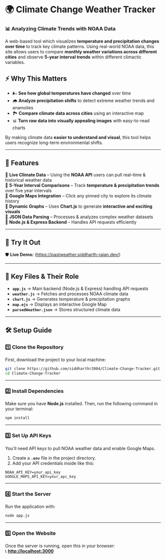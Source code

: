 # 🌍 Climate Change Weather Tracker  

### 📊 Analyzing Climate Trends with NOAA Data  

A web-based tool which visualizes **temperature and precipitation changes over time** to track key climate patterns. Using real-world NOAA data, this site allows users to compare **monthly weather variations across different cities** and observe **5-year interval trends** within different climactic variables.  

## ⚡ Why This Matters  

- 🌬 **See how global temperatures have changed** over time  
- 🌧 **Analyze precipitation shifts** to detect extreme weather trends and anamolies    
- 🏞 **Compare climate data across cities** using an interactive map  
- 📊 **Turn raw data into visually appealing images** with easy-to-read charts  

By making climate data **easier to understand and visual**, this tool helps users recognize long-term environmental shifts.  

---  

## 🚀 Features  

🎯 **Live Climate Data** – Using the **NOAA API** users can pull real-time & historical weather data  
🎯 **5-Year Interval Comparisons** – Track **temperature & precipitation trends** over five year intervals  
🎯 **Google Maps Integration** – Click any pinned city to explore its climate history  
🎯 **Dynamic Graphs** – Uses **Chart.js** to generate **interactive and exciting visuals**  
🎯 **JSON Data Parsing** – Processes & analyzes complex weather datasets  
🎯 **Node.js & Express Backend** – Handles API requests efficiently  

---  

## 🎥 Try It Out  

🛡 **Live Demo:** (https://pastweather.siddharth-rajan.dev/)  

---  

## 📂 Key Files & Their Role  

- **`app.js`** → Main backend (Node.js & Express) handling API requests  
- **`weather.js`** → Fetches and processes NOAA climate data  
- **`chart.js`** → Generates temperature & precipitation graphs  
- **`map.ejs`** → Displays an interactive Google Map  
- **`parsedWeather.json`** → Stores structured climate data  

---  

## 🛠 Setup Guide  

### 1️⃣ Clone the Repository  
First, download the project to your local machine:  
```bash  
git clone https://github.com/siddharthr2004/Climate-Change-Tracker.git  
cd Climate-Change-Tracker  
```  

---  

### 2️⃣ Install Dependencies  
Make sure you have **Node.js** installed. Then, run the following command in your terminal:  
```bash  
npm install  
```  

---  

### 3️⃣ Set Up API Keys  
You'll need API keys to pull NOAA weather data and enable Google Maps.  

1. Create a **`.env`** file in the project directory.  
2. Add your API credentials inside like this:  
```env  
NOAA_API_KEY=your_api_key  
GOOGLE_MAPS_API_KEY=your_api_key  
```  

---  

### 4️⃣ Start the Server  
Run the application with:  
```bash  
node app.js  
```  

---  

### 5️⃣ Open the Website  
Once the server is running, open this in your browser:  
📞 **[http://localhost:3000](http://localhost:3000)**  

